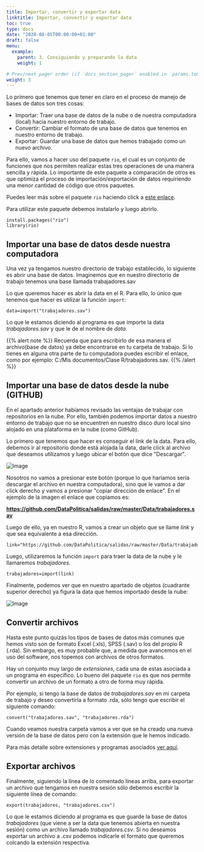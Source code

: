 ```yaml
---
title: Importar, convertir y exportar data
linktitle: Importar, convertir y exportar data
toc: true
type: docs
date: "2020-08-05T00:00:00+01:00"
draft: false
menu:
  example:
    parent: 3. Consiguiendo y preparando la data
    weight: 1

# Prev/next pager order (if `docs_section_pager` enabled in `params.toml`)
weight: 3
---
```


Lo primero que tenemos que tener en claro en el proceso de manejo de bases de datos son tres cosas:

- Importar: Traer una base de datos de la nube o de nuestra computadora (local) hacia nuestro entorno de trabajo.
- Convertir: Cambiar el formato de una base de datos que tenemos en nuestro entorno de trabajo.
- Exportar: Guardar una base de datos que hemos trabajado como un nuevo archivo. 

Para ello, vamos a hacer uso del paquete `rio`, el cual es un conjunto de funciones que nos permiten realizar estas tres operaciones de una manera sencilla y rápida. Lo importante de este paquete a comparación de otros es que optimiza el proceso de importación/exportación de datos requiriendo una menor cantidad de código que otros paquetes. 

Puedes leer más sobre el paquete `rio` haciendo click a [este enlace](https://www.rdocumentation.org/packages/rio/versions/0.5.16).

Para utilizar este paquete debemos instalarlo y luego abrirlo.

    install.packages("rio")
    library(rio)

## Importar una base de datos desde nuestra computadora

Una vez ya tengamos nuestro directorio de trabajo establecido, lo siguiente es abrir una base de datos. Imaginemos que en nuestro directorio de trabajo tenemos una base llamada trabajadores.sav

Lo que queremos hacer es abrir la data en el R. Para ello, lo único que tenemos que hacer es utilizar la función `import`:

    data=import("trabajadores.sav")

Lo que le estamos diciendo al programa es que importe la data *trabajadores.sav* y que le de el nombre de *data*.

{{% alert note %}}
Recuerda que para escribirlo de esa manera el archivo(base de datos) ya debe encontrarse en tu carpeta de trabajo. Si lo tienes en alguna otra parte de tu computadora puedes escribir el enlace, como por ejemplo: C:/Mis documentos/Clase R/trabajadores.sav.
{{% /alert %}}

## Importar una base de datos desde la nube (GITHUB)

En el apartado anterior habíamos revisado las ventajas de trabajar con repositorios en la nube. Por ello, también podemos importar datos a nuestro entorno de trabajo que no se encuentren en nuestro disco duro local sino alojado en una plataforma en la nube (como GitHub).

Lo primero que tenemos que hacer es conseguir el link de la data. Para ello, debemos ir al repositorio donde está alojada la data, darle click al archivo que deseamos utilizamos y luego ubicar el botón que dice "Descargar". 

![Image](/cursos/3-1-2.jpg)

Nosotros no vamos a presionar este botón (porque lo que haríamos sería descargar el archivo en nuestra computadora), sino que le vamos a dar click derecho y vamos a presionar "copiar dirección de enlace". En el ejemplo de la imagen el enlace que copiamos es:

**https://github.com/DataPolitica/salidas/raw/master/Data/trabajadores.sav**

Luego de ello, ya en nuestro R, vamos a crear un objeto que se llame *link* y que sea equivalente a esa dirección. 

    link="https://github.com/DataPolitica/salidas/raw/master/Data/trabajadores.sav"

Luego, utilizaremos la función `import` para traer la data de la nube y le llamaremos *trabajadores*.

    trabajadores=import(link)

Finalmente, podemos ver que en nuestro apartado de objetos (cuadrante superior derecho) ya figura la data que hemos importado desde la nube:

![Image](/cursos/3-1-3.jpg)


## Convertir archivos

Hasta este punto quizás los tipos de bases de datos más comunes que hemos visto son de formato Excel (.xls), SPSS (.sav) o los del propio R (.rda). Sin embargo, es muy probable que, a medida que avancemos en el uso del software, nos topemos con archivos de otros formatos. 

Hay un conjunto muy largo de *extensiones*, cada una de estas asociada a un programa en específico. Lo bueno del paquete `rio` es que nos permite convertir un archivo de un formato a otro de forma muy rápida. 

Por ejemplo, si tengo la base de datos de *trabajadores.sav* en mi carpeta de trabajo y deseo convertirla a formato .rda, sólo tengo que escribir el siguiente comando:

    convert("trabajadores.sav", "trabajadores.rda")

Cuando veamos nuestra carpeta vamos a ver que se ha creado una nueva versión de la base de datos pero con la extensión que le hemos indicado. 

Para más detalle sobre extensiones y programas asociados [ver aquí](https://cran.r-project.org/web/packages/rio/vignettes/rio.html#supported_file_formats).

## Exportar archivos

Finalmente, siguiendo la línea de lo comentado líneas arriba, para exportar un archivo que tengamos en nuestra sesión sólo debemos escribir la siguiente línea de comando: 

    export(trabajadores, "trabajadores.csv")

Lo que le estamos diciendo al programa es que guarde la base de datos *trabajadores* (que viene a ser la data que tenemos abierta en nuestra sesión) como un archivo llamado *trabajadores.csv*. Si no deseamos exportar un archivo a .csv podemos indicarle el formato que queremos colcando la extensión respectiva. 

